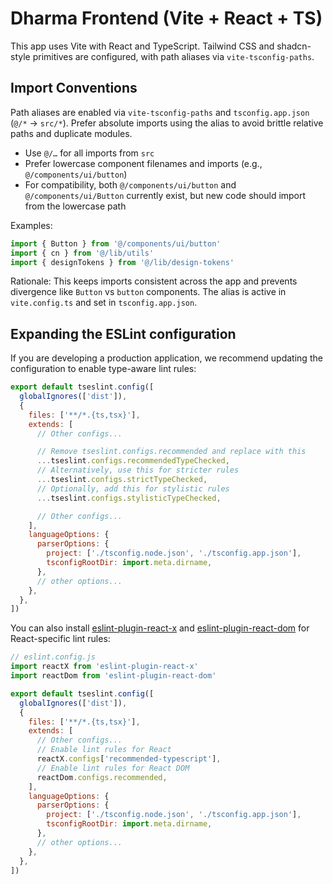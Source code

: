 # Dharma Frontend (Vite + React + TS)

This app uses Vite with React and TypeScript. Tailwind CSS and shadcn-style primitives are configured, with path aliases via `vite-tsconfig-paths`.

## Import Conventions

Path aliases are enabled via `vite-tsconfig-paths` and `tsconfig.app.json` (`@/*` → `src/*`). Prefer absolute imports using the alias to avoid brittle relative paths and duplicate modules.

- Use `@/…` for all imports from `src`
- Prefer lowercase component filenames and imports (e.g., `@/components/ui/button`)
- For compatibility, both `@/components/ui/button` and `@/components/ui/Button` currently exist, but new code should import from the lowercase path

Examples:

```ts
import { Button } from '@/components/ui/button'
import { cn } from '@/lib/utils'
import { designTokens } from '@/lib/design-tokens'
```

Rationale: This keeps imports consistent across the app and prevents divergence like `Button` vs `button` components. The alias is active in `vite.config.ts` and set in `tsconfig.app.json`.

## Expanding the ESLint configuration

If you are developing a production application, we recommend updating the configuration to enable type-aware lint rules:

```js
export default tseslint.config([
  globalIgnores(['dist']),
  {
    files: ['**/*.{ts,tsx}'],
    extends: [
      // Other configs...

      // Remove tseslint.configs.recommended and replace with this
      ...tseslint.configs.recommendedTypeChecked,
      // Alternatively, use this for stricter rules
      ...tseslint.configs.strictTypeChecked,
      // Optionally, add this for stylistic rules
      ...tseslint.configs.stylisticTypeChecked,

      // Other configs...
    ],
    languageOptions: {
      parserOptions: {
        project: ['./tsconfig.node.json', './tsconfig.app.json'],
        tsconfigRootDir: import.meta.dirname,
      },
      // other options...
    },
  },
])
```

You can also install [eslint-plugin-react-x](https://github.com/Rel1cx/eslint-react/tree/main/packages/plugins/eslint-plugin-react-x) and [eslint-plugin-react-dom](https://github.com/Rel1cx/eslint-react/tree/main/packages/plugins/eslint-plugin-react-dom) for React-specific lint rules:

```js
// eslint.config.js
import reactX from 'eslint-plugin-react-x'
import reactDom from 'eslint-plugin-react-dom'

export default tseslint.config([
  globalIgnores(['dist']),
  {
    files: ['**/*.{ts,tsx}'],
    extends: [
      // Other configs...
      // Enable lint rules for React
      reactX.configs['recommended-typescript'],
      // Enable lint rules for React DOM
      reactDom.configs.recommended,
    ],
    languageOptions: {
      parserOptions: {
        project: ['./tsconfig.node.json', './tsconfig.app.json'],
        tsconfigRootDir: import.meta.dirname,
      },
      // other options...
    },
  },
])
```

